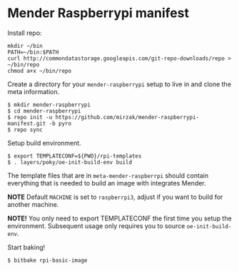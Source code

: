 # Mender Raspberrypi manifest

Install repo:

```
mkdir ~/bin
PATH=~/bin:$PATH
curl http://commondatastorage.googleapis.com/git-repo-downloads/repo > ~/bin/repo
chmod a+x ~/bin/repo
```

Create a directory for your `mender-raspberrypi` setup to live in and clone the
meta information.
```
$ mkdir mender-raspberrypi
$ cd mender-raspberrypi
$ repo init -u https://github.com/mirzak/mender-raspberrypi-manifest.git -b pyro
$ repo sync
```

Setup build environment.
```
$ export TEMPLATECONF=${PWD}/rpi-templates
$ . layers/poky/oe-init-build-env build
```

The template files that are in `meta-mender-raspberrpi` should contain
everything that is needed to build an image with integrates Mender.

**NOTE** Default `MACHINE` is set to `raspberrpi3`, adjust if you want to build
for another machine.

**NOTE!** You only need to export TEMPLATECONF the first time you setup the
environment. Subsequent usage only requires you to source `oe-init-build-env`.

Start baking!
```
$ bitbake rpi-basic-image
```
